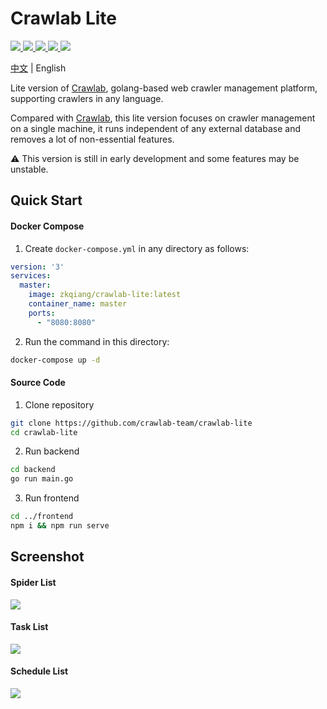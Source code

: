 # Crawlab Lite

<p>
  <a href="https://hub.docker.com/r/zkqiang/crawlab-lite" target="_blank">
    <img src="https://img.shields.io/docker/pulls/zkqiang/crawlab-lite?label=pulls&logo=docker">
  </a>
  <a href="https://github.com/crawlab-team/crawlab-lite/commits/master" target="_blank">
    <img src="https://img.shields.io/github/last-commit/crawlab-team/crawlab-lite.svg">
  </a>
  <a href="https://github.com/crawlab-team/crawlab-lite/issues?q=is%3Aissue+is%3Aopen+label%3Abug" target="_blank">
    <img src="https://img.shields.io/github/issues/crawlab-team/crawlab-lite/bug.svg?label=bugs&color=red">
  </a>
  <a href="https://github.com/crawlab-team/crawlab-lite/issues?q=is%3Aissue+is%3Aopen+label%3Aenhancement" target="_blank">
    <img src="https://img.shields.io/github/issues/crawlab-team/crawlab-lite/enhancement.svg?label=enhancements&color=cyan">
  </a>
  <a href="https://github.com/crawlab-team/crawlab-lite/blob/master/LICENSE" target="_blank">
    <img src="https://img.shields.io/github/license/crawlab-team/crawlab-lite.svg">
  </a>
</p>

[中文](https://github.com/crawlab-team/crawlab-lite/blob/master/README-zh.md) | English

Lite version of [Crawlab](https://github.com/crawlab-team/crawlab), golang-based web crawler management platform, supporting crawlers in any language.

Compared with [Crawlab](https://github.com/crawlab-team/crawlab), this lite version focuses on crawler management on a single machine, it runs independent of any external database and removes a lot of non-essential features.

:warning: This version is still in early development and some features may be unstable.

## Quick Start

#### Docker Compose

1. Create `docker-compose.yml` in any directory as follows:

```yaml
version: '3'
services:
  master:
    image: zkqiang/crawlab-lite:latest
    container_name: master
    ports:
      - "8080:8080"
```

2. Run the command in this directory:

```bash
docker-compose up -d
```

#### Source Code

1. Clone repository

```bash
git clone https://github.com/crawlab-team/crawlab-lite
cd crawlab-lite
```

2. Run backend

```bash
cd backend
go run main.go
```

3. Run frontend

```bash
cd ../frontend
npm i && npm run serve
```

## Screenshot

#### Spider List

![](https://github.com/crawlab-team/crawlab-docs/blob/master/assets/images/lite-spider-list.png)

#### Task List

![](https://github.com/crawlab-team/crawlab-docs/blob/master/assets/images/lite-task-list.png)

#### Schedule List

![](https://github.com/crawlab-team/crawlab-docs/blob/master/assets/images/lite-schedule-list.png)
